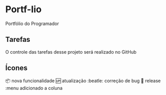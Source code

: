 # Portf-lio

Portfólio do Programador 

## Tarefas

O controle das tarefas desse projeto será realizado no GitHub

## Ícones

:package: nova funcionalidade 
:up: atualização
:beatle: correção de bug
:checkered_flag: release
:menu adicionado a coluna 